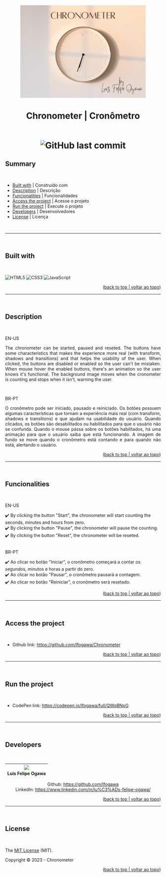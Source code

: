 
<h1 align="center">
    <img src="img.png" width="auto" height="300" alt="Chronometer by Luís Felipe Ogawa"></img><br><br>
    Chronometer | Cronômetro

<br>
<br>

![GitHub last commit](https://img.shields.io/github/last-commit/lfogawa/Chronometer?style=for-the-badge)

</h1>

## Summary
<br>

* [Built with](#built-with) | Construído com
* [Description](#description) | Descrição
* [Funcionalities](#funcionalities) | Funcionalidades
* [Access the project](#access-the-project) | Acesse o projeto
* [Run the project](#run-the-project) | Execute o projeto
* [Developers](#developers) | Desenvolvedores
* [License](#license) | Licença

<br>

---

<br>

## Built with

<br>

![HTML5](https://img.shields.io/badge/html5-%23E34F26.svg?style=for-the-badge&logo=html5&logoColor=white)
![CSS3](https://img.shields.io/badge/css3-%231572B6.svg?style=for-the-badge&logo=css3&logoColor=white)
![JavaScript](https://img.shields.io/badge/javascript-%23323330.svg?style=for-the-badge&logo=javascript&logoColor=%23F7DF1E)
<br>

<p align="right">(<a href="#summary">back to top | voltar ao topo</a>)</p>

---

<br>

## Description
<br>
<p>
  EN-US
</P>

<p align="justify">
  The chronometer can be started, paused and reseted. The buttons have some characteristics that makes the experience more real (with transform, shadows and transitions) and that helps the usability of the user. When clicked, the buttons are disabled or enabled so the user can't be mistaken. When mouse hover the enabled buttons, there's an animation so the user knows it's functional. The background image moves when the cronometer is counting and stops when it isn't, warning the user.
</p>

<br>

<p>
  BR-PT
</P>

<p align="justify">
  O cronômetro pode ser iniciado, pausado e reiniciado. Os botões possuem algumas características que tornam a experiência mais real (com transform, shadows e transitions) e que ajudam na usabilidade do usuário. Quando clicados, os botões são desabilitados ou habilitados para que o usuário não se confunda. Quando o mouse passa sobre os botões habilitados, há uma animação para que o usuário saiba que está funcionando. A imagem de fundo se move quando o cronômetro está contando e para quando não está, alertando o usuário.
</p>

<p align="right">(<a href="#summary">back to top | voltar ao topo</a>)</p>

---

<br>

## Funcionalities

<br>

<p>
  EN-US
</p>
✔️ By clicking the button "Start", the chronometer will start counting the seconds, minutes and hours from zero.<br>
✔️ By clicking the button "Pause", the chronometer will pause the counting.<br>
✔️ By clicking the button "Reset", the chronometer will be reseted.<br>
<br>

<p>
  BR-PT
</p>
✔️ Ao clicar no botão "Iniciar", o cronômetro começará a contar os segundos, minutos e horas a partir do zero.<br>
✔️ Ao clicar no botão "Pausar", o cronômetro pausará a contagem.<br>
✔️ Ao clicar no botão "Reiniciar", o cronômetro será resetado.<br>

<p align="right">(<a href="#summary">back to top | voltar ao topo</a>)</p>

---

<br>

## Access the project

<br>

* Github link: https://github.com/lfogawa/Chronometer

<p align="right">(<a href="#summary">back to top | voltar ao topo</a>)</p>

---

<br>

## Run the project

<br>

* CodePen link: https://codepen.io/lfogawa/full/QWqBNpG

<p align="right">(<a href="#summary">back to top | voltar ao topo</a>)</p>

---

<br>

## Developers

<br>

<div align="center">

| <img src="https://avatars.githubusercontent.com/u/94766274?s=400&u=6f60eb332344c8284ad28ed4e240522e4cc35e0e&v=4" width=115><br>Luís Felipe Ogawa|
| :---: |

Github: https://github.com/lfogawa <br>
LinkedIn: https://www.linkedin.com/in/lu%C3%ADs-felipe-ogawa/ <br>

</div>

<p align="right">(<a href="#summary">back to top | voltar ao topo</a>)</p>

---

<br>

## License

<br>

The [MIT License]() (MIT).

Copyright ©️ 2023 - Chronometer

<p align="right">(<a href="#summary">back to top | voltar ao topo</a>)</p>
